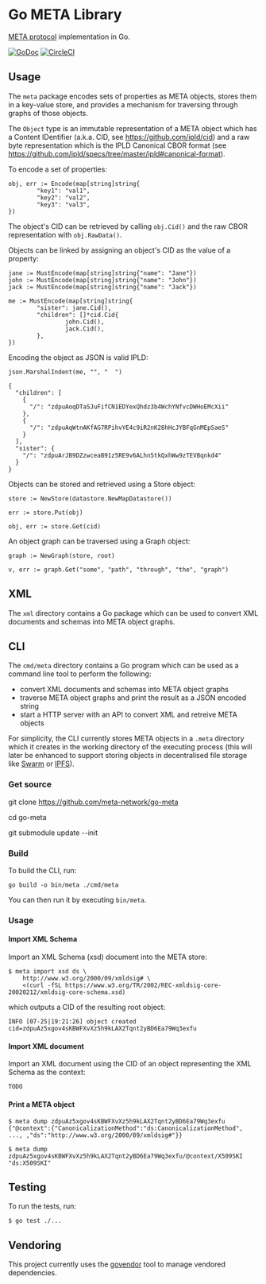 # Go META Library

[META protocol](https://github.com/meta-network/docs) implementation in Go.

[![GoDoc](https://godoc.org/github.com/meta-network/go-meta?status.svg)](https://godoc.org/github.com/meta-network/go-meta)
[![CircleCI](https://circleci.com/gh/meta-network/go-meta.svg?style=svg)](https://circleci.com/gh/meta-network/go-meta)

## Usage

The `meta` package encodes sets of properties as META objects, stores them in a
key-value store, and provides a mechanism for traversing through graphs of
those objects.

The `Object` type is an immutable representation of a META object which has a
Content IDentifier (a.k.a. CID, see https://github.com/ipld/cid) and a raw
byte representation which is the IPLD Canonical CBOR format
(see https://github.com/ipld/specs/tree/master/ipld#canonical-format).

To encode a set of properties:

```
obj, err := Encode(map[string]string{
        "key1": "val1",
        "key2": "val2",
        "key3": "val3",
})
```

The object's CID can be retrieved by calling `obj.Cid()` and the raw CBOR
representation with `obj.RawData()`.

Objects can be linked by assigning an object's CID as the value of a property:

```
jane := MustEncode(map[string]string{"name": "Jane"})
john := MustEncode(map[string]string{"name": "John"})
jack := MustEncode(map[string]string{"name": "Jack"})

me := MustEncode(map[string]string{
        "sister": jane.Cid(),
        "children": []*cid.Cid{
                john.Cid(),
                jack.Cid(),
        },
})
```

Encoding the object as JSON is valid IPLD:

```
json.MarshalIndent(me, "", "  ")

{
  "children": [
    {
      "/": "zdpuAoqDTaSJuFifCN1EDYexQhdz3b4WchYNfvcDWHoEMcXii"
    },
    {
      "/": "zdpuAqWtnAKfAG7RPihvYE4c9iR2nK28hHcJYBFqGnMEpSaeS"
    }
  ],
  "sister": {
    "/": "zdpuArJB9DZzwceaB91z5RE9v6ALhn5tkQxhWw9zTEVBqnkd4"
  }
}
```

Objects can be stored and retrieved using a Store object:

```
store := NewStore(datastore.NewMapDatastore())

err := store.Put(obj)

obj, err := store.Get(cid)
```

An object graph can be traversed using a Graph object:

```
graph := NewGraph(store, root)

v, err := graph.Get("some", "path", "through", "the", "graph")
```

## XML

The `xml` directory contains a Go package which can be used to convert XML
documents and schemas into META object graphs.

## CLI

The `cmd/meta` directory contains a Go program which can be used as a command
line tool to perform the following:

* convert XML documents and schemas into META object graphs
* traverse META object graphs and print the result as a JSON encoded string
* start a HTTP server with an API to convert XML and retreive META objects

For simplicity, the CLI currently stores META objects in a `.meta` directory
which it creates in the working directory of the executing process (this will
later be enhanced to support storing objects in decentralised file storage like
[Swarm](http://swarm-gateways.net/bzz:/theswarm.eth/) or
[IPFS](https://ipfs.io/)).

### Get source

git clone https://github.com/meta-network/go-meta

cd go-meta

git submodule update --init

### Build

To build the CLI, run:

```
go build -o bin/meta ./cmd/meta
```

You can then run it by executing `bin/meta`.

### Usage

#### Import XML Schema

Import an XML Schema (xsd) document into the META store:

```
$ meta import xsd ds \
    http://www.w3.org/2000/09/xmldsig# \
    <(curl -fSL https://www.w3.org/TR/2002/REC-xmldsig-core-20020212/xmldsig-core-schema.xsd)
```

which outputs a CID of the resulting root object:

```
INFO [07-25|19:21:26] object created                           cid=zdpuAz5xgov4sKBWFXvXz5h9kLAX2Tqnt2yBD6Ea79Wq3exfu
```

#### Import XML document

Import an XML document using the CID of an object representing the XML Schema
as the context:

```
TODO
```

#### Print a META object

```
$ meta dump zdpuAz5xgov4sKBWFXvXz5h9kLAX2Tqnt2yBD6Ea79Wq3exfu
{"@context":{"CanonicalizationMethod":"ds:CanonicalizationMethod", ..., ,"ds":"http://www.w3.org/2000/09/xmldsig#"}}
```

```
$ meta dump zdpuAz5xgov4sKBWFXvXz5h9kLAX2Tqnt2yBD6Ea79Wq3exfu/@context/X509SKI
"ds:X509SKI"
```

## Testing

To run the tests, run:

```
$ go test ./...
```

## Vendoring

This project currently uses the [govendor](https://github.com/kardianos/govendor)
tool to manage vendored dependencies.

